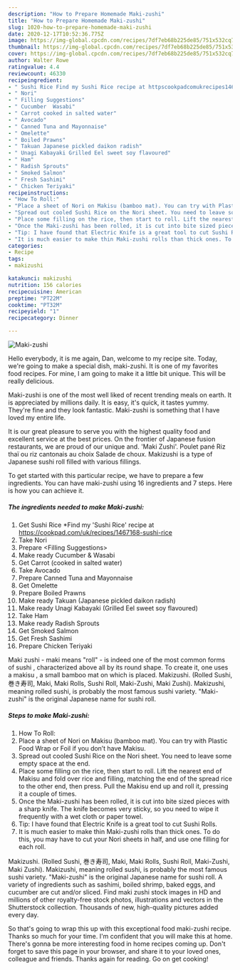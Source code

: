 ```yaml
---
description: "How to Prepare Homemade Maki-zushi"
title: "How to Prepare Homemade Maki-zushi"
slug: 1020-how-to-prepare-homemade-maki-zushi
date: 2020-12-17T10:52:36.775Z
image: https://img-global.cpcdn.com/recipes/7df7eb68b225de85/751x532cq70/maki-zushi-recipe-main-photo.jpg
thumbnail: https://img-global.cpcdn.com/recipes/7df7eb68b225de85/751x532cq70/maki-zushi-recipe-main-photo.jpg
cover: https://img-global.cpcdn.com/recipes/7df7eb68b225de85/751x532cq70/maki-zushi-recipe-main-photo.jpg
author: Walter Rowe
ratingvalue: 4.4
reviewcount: 46330
recipeingredient:
- " Sushi Rice Find my Sushi Rice recipe at httpscookpadcomukrecipes1467168sushirice"
- " Nori"
- " Filling Suggestions"
- " Cucumber  Wasabi"
- " Carrot cooked in salted water"
- " Avocado"
- " Canned Tuna and Mayonnaise"
- " Omelette"
- " Boiled Prawns"
- " Takuan Japanese pickled daikon radish"
- " Unagi Kabayaki Grilled Eel sweet soy flavoured"
- " Ham"
- " Radish Sprouts"
- " Smoked Salmon"
- " Fresh Sashimi"
- " Chicken Teriyaki"
recipeinstructions:
- "How To Roll:"
- "Place a sheet of Nori on Makisu (bamboo mat). You can try with Plastic Food Wrap or Foil if you don’t have Makisu."
- "Spread out cooled Sushi Rice on the Nori sheet. You need to leave some empty space at the end."
- "Place some filling on the rice, then start to roll. Lift the nearest end of Makisu and fold over rice and filling, matching the end of the spread rice to the other end, then press. Pull the Makisu end up and roll it, pressing it a couple of times."
- "Once the Maki-zushi has been rolled, it is cut into bite sized pieces with a sharp knife. The knife becomes very sticky, so you need to wipe it frequently with a wet cloth or paper towel."
- "Tip: I have found that Electric Knife is a great tool to cut Sushi Rolls."
- "It is much easier to make thin Maki-zushi rolls than thick ones. To do this, you may have to cut your Nori sheets in half, and use one filling for each roll."
categories:
- Recipe
tags:
- makizushi

katakunci: makizushi 
nutrition: 156 calories
recipecuisine: American
preptime: "PT22M"
cooktime: "PT32M"
recipeyield: "1"
recipecategory: Dinner

---
```



![Maki-zushi](https://img-global.cpcdn.com/recipes/7df7eb68b225de85/751x532cq70/maki-zushi-recipe-main-photo.jpg)

Hello everybody, it is me again, Dan, welcome to my recipe site. Today, we're going to make a special dish, maki-zushi. It is one of my favorites food recipes. For mine, I am going to make it a little bit unique. This will be really delicious.

Maki-zushi is one of the most well liked of recent trending meals on earth. It is appreciated by millions daily. It is easy, it's quick, it tastes yummy. They're fine and they look fantastic. Maki-zushi is something that I have loved my entire life.

It is our great pleasure to serve you with the highest quality food and excellent service at the best prices. On the frontier of Japanese fusion restaurants, we are proud of our unique and. &#39;Maki Zushi&#39;. Poulet pané Riz thaï ou riz cantonais au choix Salade de choux. Makizushi is a type of Japanese sushi roll filled with various fillings.


To get started with this particular recipe, we have to prepare a few ingredients. You can have maki-zushi using 16 ingredients and 7 steps. Here is how you can achieve it.

<!--inarticleads1-->

##### The ingredients needed to make Maki-zushi:

1. Get  Sushi Rice *Find my &#39;Sushi Rice&#39; recipe at https://cookpad.com/uk/recipes/1467168-sushi-rice
1. Take  Nori
1. Prepare  &lt;Filling Suggestions&gt;
1. Make ready  Cucumber &amp; Wasabi
1. Get  Carrot (cooked in salted water)
1. Take  Avocado
1. Prepare  Canned Tuna and Mayonnaise
1. Get  Omelette
1. Prepare  Boiled Prawns
1. Make ready  Takuan (Japanese pickled daikon radish)
1. Make ready  Unagi Kabayaki (Grilled Eel sweet soy flavoured)
1. Take  Ham
1. Make ready  Radish Sprouts
1. Get  Smoked Salmon
1. Get  Fresh Sashimi
1. Prepare  Chicken Teriyaki


Maki zushi - maki means &#34;roll&#34; - is indeed one of the most common forms of sushi , characterized above all by its round shape. To create it, one uses a makisu , a small bamboo mat on which is placed. Makizushi. (Rolled Sushi, 巻き寿司, Maki, Maki Rolls, Sushi Roll, Maki-Zushi, Maki Zushi). Makizushi, meaning rolled sushi, is probably the most famous sushi variety. &#34;Maki-zushi&#34; is the original Japanese name for sushi roll. 

<!--inarticleads2-->

##### Steps to make Maki-zushi:

1. How To Roll:
1. Place a sheet of Nori on Makisu (bamboo mat). You can try with Plastic Food Wrap or Foil if you don’t have Makisu.
1. Spread out cooled Sushi Rice on the Nori sheet. You need to leave some empty space at the end.
1. Place some filling on the rice, then start to roll. Lift the nearest end of Makisu and fold over rice and filling, matching the end of the spread rice to the other end, then press. Pull the Makisu end up and roll it, pressing it a couple of times.
1. Once the Maki-zushi has been rolled, it is cut into bite sized pieces with a sharp knife. The knife becomes very sticky, so you need to wipe it frequently with a wet cloth or paper towel.
1. Tip: I have found that Electric Knife is a great tool to cut Sushi Rolls.
1. It is much easier to make thin Maki-zushi rolls than thick ones. To do this, you may have to cut your Nori sheets in half, and use one filling for each roll.


Makizushi. (Rolled Sushi, 巻き寿司, Maki, Maki Rolls, Sushi Roll, Maki-Zushi, Maki Zushi). Makizushi, meaning rolled sushi, is probably the most famous sushi variety. &#34;Maki-zushi&#34; is the original Japanese name for sushi roll. A variety of ingredients such as sashimi, boiled shrimp, baked eggs, and cucumber are cut and/or sliced. Find maki zushi stock images in HD and millions of other royalty-free stock photos, illustrations and vectors in the Shutterstock collection. Thousands of new, high-quality pictures added every day. 

So that's going to wrap this up with this exceptional food maki-zushi recipe. Thanks so much for your time. I'm confident that you will make this at home. There's gonna be more interesting food in home recipes coming up. Don't forget to save this page in your browser, and share it to your loved ones, colleague and friends. Thanks again for reading. Go on get cooking!
